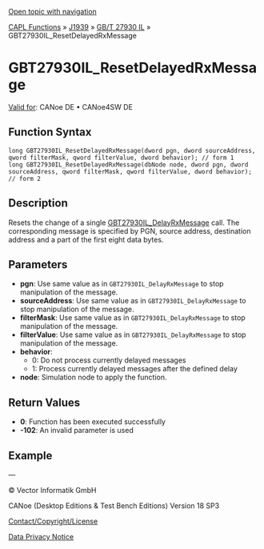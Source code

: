 [Open topic with navigation](../../../../../../CANoeDEFamily.htm#Topics/CAPLFunctions/J1939/GBT27930InteractionLayer/Functions/CAPLfunctionGBT27930ILResetDelayedRxMessage.md)

[CAPL Functions](../../../CAPLfunctions.md) » [J1939](../../CAPLfunctionsJ1939StartPage.md) » [GB/T 27930 IL](../CAPLfunctionsGBT27930ILOverview.md) » GBT27930IL_ResetDelayedRxMessage

# GBT27930IL_ResetDelayedRxMessage

[Valid for](../../../../Shared/FeatureAvailability.md):  CANoe DE • CANoe4SW DE

## Function Syntax

```plaintext
long GBT27930IL_ResetDelayedRxMessage(dword pgn, dword sourceAddress, qword filterMask, qword filterValue, dword behavior); // form 1
long GBT27930IL_ResetDelayedRxMessage(dbNode node, dword pgn, dword sourceAddress, qword filterMask, qword filterValue, dword behavior); // form 2
```

## Description

Resets the change of a single [GBT27930IL_DelayRxMessage](CAPLfunctionGBT27930ILDelayRxMessage.md) call. The corresponding message is specified by PGN, source address, destination address and a part of the first eight data bytes.

## Parameters

- **pgn**: Use same value as in `GBT27930IL_DelayRxMessage` to stop manipulation of the message.
- **sourceAddress**: Use same value as in `GBT27930IL_DelayRxMessage` to stop manipulation of the message.
- **filterMask**: Use same value as in `GBT27930IL_DelayRxMessage` to stop manipulation of the message.
- **filterValue**: Use same value as in `GBT27930IL_DelayRxMessage` to stop manipulation of the message.
- **behavior**:
  - 0: Do not process currently delayed messages
  - 1: Process currently delayed messages after the defined delay
- **node**: Simulation node to apply the function.

## Return Values

- **0**: Function has been executed successfully
- **-102**: An invalid parameter is used

## Example

—

© Vector Informatik GmbH

CANoe (Desktop Editions & Test Bench Editions) Version 18 SP3

[Contact/Copyright/License](../../../../Shared/ContactCopyrightLicense.md)

[Data Privacy Notice](https://www.vector.com/int/en/company/get-info/privacy-policy/)